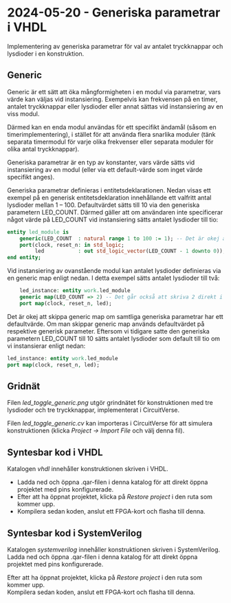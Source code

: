 # 2024-05-20 - Generiska parametrar i VHDL

Implementering av generiska parametrar för val av antalet tryckknappar och lysdioder i en konstruktion.

## Generic
Generic är ett sätt att öka mångformigheten i en modul via parametrar, vars värde kan väljas vid instansiering.
Exempelvis kan frekvensen på en timer, antalet tryckknappar eller lysdioder eller annat sättas vid instansiering av en viss modul. 

Därmed kan en enda modul användas för ett specifikt ändamål (såsom en timerimplementering), i stället för att använda flera snarlika moduler (tänk separata timermodul för varje olika frekvenser eller separata moduler för olika antal tryckknappar).

Generiska parametrar är en typ av konstanter, vars värde sätts vid instansiering av en modul (eller via ett default-värde som
inget värde specifikt anges). 

Generiska parametrar definieras i entitetsdeklarationen. Nedan visas ett exempel på en generisk entitetsdeklaration innehållande ett valfritt antal lysdioder mellan 1 – 100. Defaultvärdet sätts till 10 via den generiska parametern LED_COUNT. Därmed gäller att om användaren inte specificerar något värde på LED_COUNT vid instansiering sätts antalet lysdioder till tio:  

```vhdl
entity led_module is
    generic(LED_COUNT  : natural range 1 to 100 := 1); -- Det är okej att skippa defaultvärdet.
    port(clock, reset_n: in std_logic;
         led           : out std_logic_vector(LED_COUNT - 1 downto 0));
end entity;
```

Vid instansiering av ovanstående modul kan antalet lysdioder definieras via en generic map enligt nedan. 
I detta exempel sätts antalet lysdioder till två:

```vhdl
    led_instance: entity work.led_module
    generic map(LED_COUNT => 2) -- Det går också att skriva 2 direkt i parentesen.
    port map(clock, reset_n, led);
```

Det är okej att skippa generic map om samtliga generiska parametrar har ett defaultvärde. Om man skippar generic map används defaultvärdet på respektive generisk parameter. Eftersom vi tidigare satte den generiska parametern LED_COUNT till 10 sätts antalet lysdioder som default till tio om vi instansierar enligt nedan:

```vhdl
led_instance: entity work.led_module
port map(clock, reset_n, led);
```

## Gridnät
Filen *led_toggle_generic.png* utgör grindnätet för konstruktionen med tre lysdioder och tre tryckknappar, implementerat i CircuitVerse.  

Filen *led_toggle_generic.cv* kan importeras i CircuitVerse för att simulera konstruktionen (klicka *Project -> Import File* och välj denna fil).

## Syntesbar kod i VHDL
Katalogen *vhdl* innehåller konstruktionen skriven i VHDL.  
* Ladda ned och öppna .qar-filen i denna katalog för att direkt öppna projektet med pins konfigurerade.   
* Efter att ha öppnat projektet, klicka på *Restore project* i den ruta som kommer upp.  
* Kompilera sedan koden, anslut ett FPGA-kort och flasha till denna. 

## Syntesbar kod i SystemVerilog
Katalogen *systemverilog* innehåller konstruktionen skriven i SystemVerilog.  
Ladda ned och öppna .qar-filen i denna katalog för att direkt öppna projektet med pins konfigurerade.  

Efter att ha öppnat projektet, klicka på *Restore project* i den ruta som kommer upp.  
Kompilera sedan koden, anslut ett FPGA-kort och flasha till denna.  

